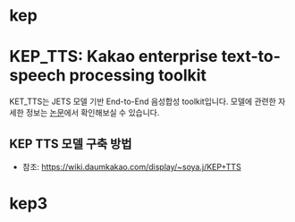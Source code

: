 # kep
# KEP_TTS: Kakao enterprise text-to-speech processing toolkit

KET_TTS는 JETS 모델 기반 End-to-End 음성합성 toolkit입니다. 모델에 관련한 자세한 정보는 [논문](https://arxiv.org/pdf/2203.16852)에서 확인해보실 수 있습니다.

## KEP TTS 모델 구축 방법
- 참조: https://wiki.daumkakao.com/display/~soya.j/KEP+TTS
# kep3
